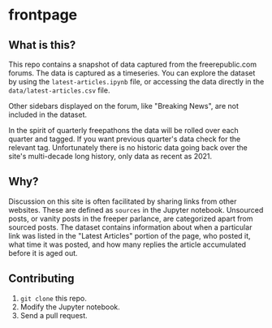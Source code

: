# frontpage
## What is this?

This repo contains a snapshot of data captured from the freerepublic.com forums.
The data is captured as a timeseries. You can explore the dataset by using
the `latest-articles.ipynb` file, or accessing the data directly in the
`data/latest-articles.csv` file.

Other sidebars displayed on the forum, like "Breaking News", are not included
in the dataset.

In the spirit of quarterly freepathons the data will be rolled over each
quarter and tagged. If you want previous quarter's data check for the relevant
tag. Unfortunately there is no historic data going back over the site's
multi-decade long history, only data as recent as 2021.

## Why?

Discussion on this site is often facilitated by sharing links from other
websites. These are defined as `sources` in the Jupyter notebook. Unsourced
posts, or vanity posts in the freeper parlance, are categorized apart from
sourced posts.
The dataset contains information about when a particular link was listed in the
"Latest Articles" portion of the page, who posted it, what time it was posted,
and how many replies the article accumulated before it is aged out.

## Contributing

1. `git clone` this repo.
1. Modify the Jupyter notebook.
1. Send a pull request.
